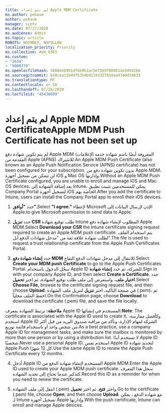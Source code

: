 ```yaml
---
title: لم يتم إعداد Apple MDM Certificate
ms.author: pebaum
author: pebaum
manager: scotv
ms.date: 07/27/2020
ms.audience: Admin
ms.topic: article
ROBOTS: NOINDEX, NOFOLLOW
localization_priority: Priority
ms.collection: Adm_O365
ms.custom:
- "2634"
- "9000770"
ms.openlocfilehash: 5888eeb9b1dfde0b1ac5e7569f00d812e3d9d1bb
ms.sourcegitcommit: b10cea11b4975354b91193327b58aa4740d34833
ms.translationtype: MT
ms.contentlocale: ar-SA
ms.lasthandoff: 07/28/2020
ms.locfileid: "45438699"
---
```

# <a name="apple-mdm-push-certificate-has-not-been-set-up"></a><span data-ttu-id="3fa45-102">لم يتم إعداد Apple MDM Certificate</span><span class="sxs-lookup"><span data-stu-id="3fa45-102">Apple MDM Push Certificate has not been set up</span></span>

<span data-ttu-id="3fa45-103">لم يتم تكوين شهادة دفع Apple MDM (المعروفة أيضًا باسم شهادة خدمة الإعلامات المقدمة من Apple (APNS) للاشتراك.</span><span class="sxs-lookup"><span data-stu-id="3fa45-103">An Apple MDM Push Certificate (also known as an Apple Push Notification Service (APNS) certificate) has not been configured for your subscription.</span></span> <span data-ttu-id="3fa45-104">بدون تكوين شهادة دفع من Apple MDM، لن تتمكن من تسجيل أجهزة iOS و Mac OS وإدارتها.</span><span class="sxs-lookup"><span data-stu-id="3fa45-104">Without an Apple MDM Push Certificate configured, you are unable to enroll and manage iOS and Mac OS devices.</span></span> <span data-ttu-id="3fa45-105">بعد إضافة الشهادة إلى Intune، يمكن للمستخدمين تثبيت تطبيق Company Portal لتسجيل أجهزة iOS الخاصة بهم.</span><span class="sxs-lookup"><span data-stu-id="3fa45-105">After you add the certificate to Intune, users can install the Company Portal app to enroll their iOS devices.</span></span>

1. <span data-ttu-id="3fa45-106">حدد **"أوافق".**</span><span class="sxs-lookup"><span data-stu-id="3fa45-106">Select **"I agree."**</span></span> <span data-ttu-id="3fa45-107">لإعطاء Microsoft الإذن لإرسال البيانات إلى Apple.</span><span class="sxs-lookup"><span data-stu-id="3fa45-107">to give Microsoft permission to send data to Apple.</span></span>

2. <span data-ttu-id="3fa45-108">حدد **تنزيل CSR** طلب توقيع شهادة Intune المطلوب لإنشاء شهادة دفع Apple MDM.</span><span class="sxs-lookup"><span data-stu-id="3fa45-108">Select **Download your CSR** the Intune certificate signing request required to create an Apple MDM push certificate.</span></span> <span data-ttu-id="3fa45-109">يتم استخدام الملف لطلب شهادة علاقة ثقة من "مدخل شهادات الدفع أبل".</span><span class="sxs-lookup"><span data-stu-id="3fa45-109">The file is used to request a trust relationship certificate from the Apple Push Certificates Portal.</span></span>

3. <span data-ttu-id="3fa45-110">حدد **إنشاء شهادة دفع MDM** للانتقال إلى مدخل شهادات الدفع التفاح.</span><span class="sxs-lookup"><span data-stu-id="3fa45-110">Select **Create your MDM push Certificate** to go to the Apple Push Certificates Portal.</span></span> <span data-ttu-id="3fa45-111">سجّل الدخول باستخدام Apple ID للشركة، ثم حدد **إنشاء شهادة**.</span><span class="sxs-lookup"><span data-stu-id="3fa45-111">Sign in with your company Apple ID, and then select **Create a Certificate**.</span></span> <span data-ttu-id="3fa45-112">حدد **اختيار ملف**، واستعرض إلى ملف طلب توقيع الشهادة، ثم اختر **تحميل**.</span><span class="sxs-lookup"><span data-stu-id="3fa45-112">Select **Choose File**, browse to the certificate signing request file, and then choose **Upload**.</span></span> <span data-ttu-id="3fa45-113">في صفحة التأكيد، اختر **تنزيل** لتنزيل ملف الشهادة (.pem)، ثم احفظ الملف محلياً.</span><span class="sxs-lookup"><span data-stu-id="3fa45-113">On the Confirmation page, choose **Download** to download the certificate (.pem) file, and save the file locally.</span></span>
 
<span data-ttu-id="3fa45-114">**ملاحظة:** ترتبط الشهادة بمعرف Apple ID المستخدم في إنشائها.</span><span class="sxs-lookup"><span data-stu-id="3fa45-114">**Note**: The certificate is associated with the Apple ID used to create it.</span></span> <span data-ttu-id="3fa45-115">وكأفضل ممارسة، استخدم Apple ID الشركة لمهام الإدارة، وتأكد من مراقبة صندوق البريد من قبل أكثر من شخص واحد أو باستخدام قائمة توزيع.</span><span class="sxs-lookup"><span data-stu-id="3fa45-115">As a best practice, use a company Apple ID for management tasks, and make sure the mailbox is monitored by more than one person or by using a distribution list.</span></span> <span data-ttu-id="3fa45-116">لا تستخدم أبدًا Apple ID شخصيًا.</span><span class="sxs-lookup"><span data-stu-id="3fa45-116">Never use a personal Apple ID.</span></span> <span data-ttu-id="3fa45-117">استخدم نفس Apple ID لتجديد شهادة Apple Push كل 12 شهرًا.</span><span class="sxs-lookup"><span data-stu-id="3fa45-117">Use the same Apple ID to renew the Apple Push Certificate every 12 months.</span></span>
 
4. <span data-ttu-id="3fa45-118">أدخل Apple ID المستخدم لإنشاء شهادة الدفع من Apple MDM.</span><span class="sxs-lookup"><span data-stu-id="3fa45-118">Enter the Apple ID used to create your Apple MDM push certificate.</span></span> <span data-ttu-id="3fa45-119">سجل هذا المعرف كتذكير عندما تحتاج إلى تجديد الشهادة.</span><span class="sxs-lookup"><span data-stu-id="3fa45-119">Record this ID as a reminder for when you need to renew the certificate.</span></span>

5. <span data-ttu-id="3fa45-120">انتقل إلى ملف الشهادة (.pem) واختر **فتح**، ثم اختر **تحميل**.</span><span class="sxs-lookup"><span data-stu-id="3fa45-120">Go to the certificate (.pem) file, choose **Open**, and then choose **Upload**.</span></span> <span data-ttu-id="3fa45-121">مع شهادة الدفع ، يمكن لـ Intune تسجيل أجهزة Apple وإدارتها.</span><span class="sxs-lookup"><span data-stu-id="3fa45-121">With the push certificate, Intune can enroll and manage Apple devices.</span></span>